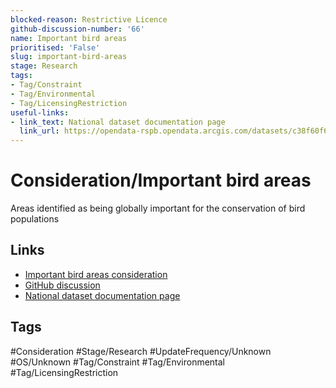 ```yaml
---
blocked-reason: Restrictive Licence
github-discussion-number: '66'
name: Important bird areas
prioritised: 'False'
slug: important-bird-areas
stage: Research
tags:
- Tag/Constraint
- Tag/Environmental
- Tag/LicensingRestriction
useful-links:
- link_text: National dataset documentation page
  link_url: https://opendata-rspb.opendata.arcgis.com/datasets/c38f60f68f094f269d90db26b1381837_0
---
```


# Consideration/Important bird areas

Areas identified as being globally important for the conservation of bird populations

## Links

* [Important bird areas consideration](https://design.planning.data.gov.uk/planning-consideration/important-bird-areas)
* [GitHub discussion](https://github.com/digital-land/data-standards-backlog/discussions/66)
* [National dataset documentation page](https://opendata-rspb.opendata.arcgis.com/datasets/c38f60f68f094f269d90db26b1381837_0)

## Tags

#Consideration #Stage/Research #UpdateFrequency/Unknown #OS/Unknown #Tag/Constraint #Tag/Environmental #Tag/LicensingRestriction